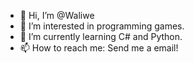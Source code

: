 - 👋 Hi, I’m @Waliwe
- 👀 I’m interested in programming games.
- 🌱 I’m currently learning C# and Python.
- 📫 How to reach me: Send me a email!

<!---
Waliwe/Waliwe is a ✨ special ✨ repository because its `README.md` (this file) appears on your GitHub profile.
You can click the Preview link to take a look at your changes.
--->
